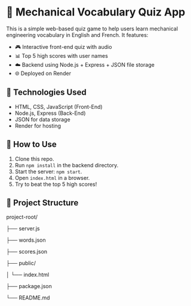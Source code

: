 # 🧠 Mechanical Vocabulary Quiz App

This is a simple web-based quiz game to help users learn mechanical engineering vocabulary in English and French. It features:

- 🎮 Interactive front-end quiz with audio
- 📊 Top 5 high scores with user names
- ☁️ Backend using Node.js + Express + JSON file storage
- 🌐 Deployed on Render

## 🚀 Technologies Used
- HTML, CSS, JavaScript (Front-End)
- Node.js, Express (Back-End)
- JSON for data storage
- Render for hosting

## 🔧 How to Use
1. Clone this repo.
2. Run `npm install` in the backend directory.
3. Start the server: `npm start`.
4. Open `index.html` in a browser.
5. Try to beat the top 5 high scores!

## 📂 Project Structure
project-root/

├── server.js

├── words.json

├── scores.json

├── public/

│ └── index.html

├── package.json

└── README.md

